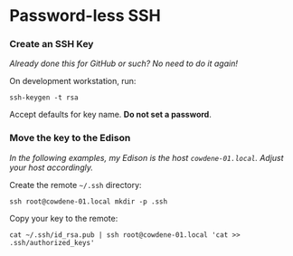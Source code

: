 # Password-less SSH

### Create an SSH Key

_Already done this for GitHub or such? No need to do it again!_

On development workstation, run:

```
ssh-keygen -t rsa
```

Accept defaults for key name. **Do not set a password**.

### Move the key to the Edison

_In the following examples, my Edison is the host `cowdene-01.local`.
Adjust your host accordingly._

Create the remote `~/.ssh` directory:

```
ssh root@cowdene-01.local mkdir -p .ssh
```

Copy your key to the remote:

```
cat ~/.ssh/id_rsa.pub | ssh root@cowdene-01.local 'cat >> .ssh/authorized_keys'
```
